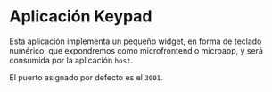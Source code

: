 # Aplicación Keypad

Esta aplicación implementa un pequeño widget, en forma de teclado numérico, que expondremos como microfrontend o microapp, y será consumida por la aplicación `host`.

El puerto asignado por defecto es el `3001`.
